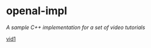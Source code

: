 # openal-impl

*A sample C++ implementation for a set of video tutorials*

[vid1](https://youtu.be/kWQM1iQ1W0E)